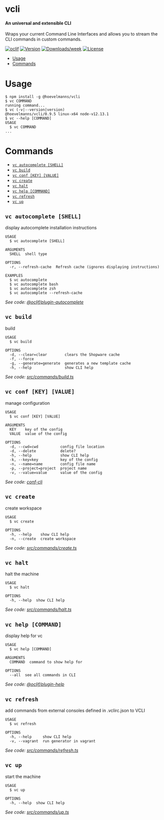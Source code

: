 vcli
====

#### An universal and extensible CLI
Wraps your current Command Line Interfaces and allows you to stream the CLI commands in custom commands. 


[![oclif](https://img.shields.io/badge/cli-oclif-brightgreen.svg)](https://oclif.io)
[![Version](https://img.shields.io/npm/v/vcli.svg)](https://npmjs.org/package/@hoevelmanns/vcli)
[![Downloads/week](https://img.shields.io/npm/dw/vcli.svg)](https://npmjs.org/package/@hoevelmanns/vcli)
[![License](https://img.shields.io/npm/l/vcli.svg)](https://github.com/hoevelmanns/vcli/blob/master/package.json)

<!-- toc -->
* [Usage](#usage)
* [Commands](#commands)
<!-- tocstop -->
# Usage
<!-- usage -->
```sh-session
$ npm install -g @hoevelmanns/vcli
$ vc COMMAND
running command...
$ vc (-v|--version|version)
@hoevelmanns/vcli/0.9.5 linux-x64 node-v12.13.1
$ vc --help [COMMAND]
USAGE
  $ vc COMMAND
...
```
<!-- usagestop -->
# Commands
<!-- commands -->
* [`vc autocomplete [SHELL]`](#vc-autocomplete-shell)
* [`vc build`](#vc-build)
* [`vc conf [KEY] [VALUE]`](#vc-conf-key-value)
* [`vc create`](#vc-create)
* [`vc halt`](#vc-halt)
* [`vc help [COMMAND]`](#vc-help-command)
* [`vc refresh`](#vc-refresh)
* [`vc up`](#vc-up)

## `vc autocomplete [SHELL]`

display autocomplete installation instructions

```
USAGE
  $ vc autocomplete [SHELL]

ARGUMENTS
  SHELL  shell type

OPTIONS
  -r, --refresh-cache  Refresh cache (ignores displaying instructions)

EXAMPLES
  $ vc autocomplete
  $ vc autocomplete bash
  $ vc autocomplete zsh
  $ vc autocomplete --refresh-cache
```

_See code: [@oclif/plugin-autocomplete](https://github.com/oclif/plugin-autocomplete/blob/v0.2.0/src/commands/autocomplete/index.ts)_

## `vc build`

build

```
USAGE
  $ vc build

OPTIONS
  -d, --clear=clear        clears the Shopware cache
  -f, --force
  -g, --generate=generate  generates a new template cache
  -h, --help               show CLI help
```

_See code: [src/commands/build.ts](https://github.com/hoevelmanns/vcli/blob/v0.9.5/src/commands/build.ts)_

## `vc conf [KEY] [VALUE]`

manage configuration

```
USAGE
  $ vc conf [KEY] [VALUE]

ARGUMENTS
  KEY    key of the config
  VALUE  value of the config

OPTIONS
  -d, --cwd=cwd          config file location
  -d, --delete           delete?
  -h, --help             show CLI help
  -k, --key=key          key of the config
  -n, --name=name        config file name
  -p, --project=project  project name
  -v, --value=value      value of the config
```

_See code: [conf-cli](https://github.com/natzcam/conf-cli/blob/v0.1.9/src/commands/conf.ts)_

## `vc create`

create workspace

```
USAGE
  $ vc create

OPTIONS
  -h, --help    show CLI help
  -n, --create  create workspace
```

_See code: [src/commands/create.ts](https://github.com/hoevelmanns/vcli/blob/v0.9.5/src/commands/create.ts)_

## `vc halt`

halt the machine

```
USAGE
  $ vc halt

OPTIONS
  -h, --help  show CLI help
```

_See code: [src/commands/halt.ts](https://github.com/hoevelmanns/vcli/blob/v0.9.5/src/commands/halt.ts)_

## `vc help [COMMAND]`

display help for vc

```
USAGE
  $ vc help [COMMAND]

ARGUMENTS
  COMMAND  command to show help for

OPTIONS
  --all  see all commands in CLI
```

_See code: [@oclif/plugin-help](https://github.com/oclif/plugin-help/blob/v3.1.0/src/commands/help.ts)_

## `vc refresh`

add commands from external consoles defined in .vclirc.json to VCLI

```
USAGE
  $ vc refresh

OPTIONS
  -h, --help     show CLI help
  -v, --vagrant  run generator in vagrant
```

_See code: [src/commands/refresh.ts](https://github.com/hoevelmanns/vcli/blob/v0.9.5/src/commands/refresh.ts)_

## `vc up`

start the machine

```
USAGE
  $ vc up

OPTIONS
  -h, --help  show CLI help
```

_See code: [src/commands/up.ts](https://github.com/hoevelmanns/vcli/blob/v0.9.5/src/commands/up.ts)_
<!-- commandsstop -->
